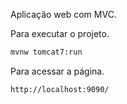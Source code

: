 Aplicação web com MVC.

Para executar o projeto.

```sh
mvnw tomcat7:run
```

Para acessar a página.

```
http://localhost:9090/
```
